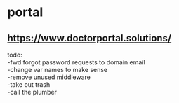 # portal
## https://www.doctorportal.solutions/

todo:  
-fwd forgot password requests to domain email  
-change var names to make sense  
-remove unused middleware  
-take out trash  
-call the plumber  
